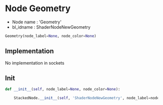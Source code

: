 # Node Geometry

- Node name : 'Geometry'
- bl_idname : ShaderNodeNewGeometry


``` python
Geometry(node_label=None, node_color=None)
```
## Implementation

No implementation in sockets

## Init

``` python
def __init__(self, node_label=None, node_color=None):

    StackedNode.__init__(self, 'ShaderNodeNewGeometry', node_label=node_label, node_color=node_color)
```
